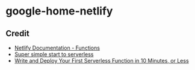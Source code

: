 # google-home-netlify

## Credit

* [Netlify Documentation - Functions](https://docs.netlify.com/functions/build-with-javascript/)
* [Super simple start to serverless](https://kentcdodds.com/blog/super-simple-start-to-serverless)
* [Write and Deploy Your First Serverless Function in 10 Minutes, or Less](https://codeburst.io/write-and-deploy-your-first-serverless-function-within-10-minutes-or-less-d7552fcd6550)
